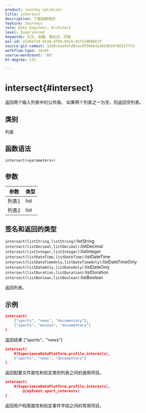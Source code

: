 ```yaml
---
product: journey optimizer
title: intersect
description: 了解函数相交
feature: Journeys
role: Data Engineer, Architect
level: Experienced
keywords: 交叉，函数，表达式，历程
exl-id: e236efa9-91a8-4f08-94c6-45f1e060bb2f
source-git-commit: 1d30c6ae49fd0cac0559eb42a629b59708157f7d
workflow-type: tm+mt
source-wordcount: '83'
ht-degree: 12%

---
```


# intersect{#intersect}

返回两个输入列表中的公共值。 如果两个列表之一为空，则返回空列表。

## 类别

列表

## 函数语法

`intersect(<parameters>)`

## 参数

| 参数 | 类型 |
|-----------|------------------|
| 列表1 | list |
| 列表2 | list |

## 签名和返回的类型

`intersect(listString,listString)`:listString
`intersect(listDecimal,listDecimal)`:listDecimal
`intersect(listInteger,listInteger)`:listInteger
`intersect(listDateTime,listDateTime)`:listDateTime
`intersect(listDateTimeOnly,listDateTimeOnly)`:listDateTimeOnly
`intersect(listDateOnly,listDateOnly)`:listDateOnly
`intersect(listDuration,listDuration)`:listDuration
`intersect(listBoolean,listBoolean)`:listBoolean

返回列表。

## 示例

```json
intersect(
    ["sports", "news", "documentary"],
    ["sports", "movies", "documentary"]
)
```

返回结果 [&quot;sports&quot;、&quot;news&quot;]

```json
intersect(
    #{ExperienceDataPlatform.profile.interests},
    ["sports", "news", "documentary"]
)
```

返回配置文件属性和给定类别列表之间的通用项目。

```json
intersect(
    #{ExperienceDataPlatform.profile.interests},
        @{myEvent.sport_interests}
)
```

返回用户档案属性和给定事件字段之间的常用项目。
